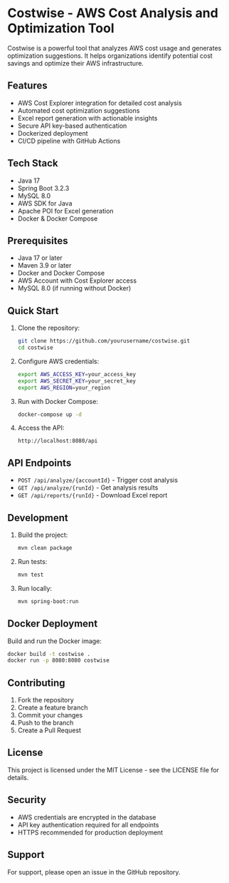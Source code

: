 # Costwise - AWS Cost Analysis and Optimization Tool

Costwise is a powerful tool that analyzes AWS cost usage and generates optimization suggestions. It helps organizations identify potential cost savings and optimize their AWS infrastructure.

## Features

- AWS Cost Explorer integration for detailed cost analysis
- Automated cost optimization suggestions
- Excel report generation with actionable insights
- Secure API key-based authentication
- Dockerized deployment
- CI/CD pipeline with GitHub Actions

## Tech Stack

- Java 17
- Spring Boot 3.2.3
- MySQL 8.0
- AWS SDK for Java
- Apache POI for Excel generation
- Docker & Docker Compose

## Prerequisites

- Java 17 or later
- Maven 3.9 or later
- Docker and Docker Compose
- AWS Account with Cost Explorer access
- MySQL 8.0 (if running without Docker)

## Quick Start

1. Clone the repository:
   ```bash
   git clone https://github.com/yourusername/costwise.git
   cd costwise
   ```

2. Configure AWS credentials:
   ```bash
   export AWS_ACCESS_KEY=your_access_key
   export AWS_SECRET_KEY=your_secret_key
   export AWS_REGION=your_region
   ```

3. Run with Docker Compose:
   ```bash
   docker-compose up -d
   ```

4. Access the API:
   ```
   http://localhost:8080/api
   ```

## API Endpoints

- `POST /api/analyze/{accountId}` - Trigger cost analysis
- `GET /api/analyze/{runId}` - Get analysis results
- `GET /api/reports/{runId}` - Download Excel report

## Development

1. Build the project:
   ```bash
   mvn clean package
   ```

2. Run tests:
   ```bash
   mvn test
   ```

3. Run locally:
   ```bash
   mvn spring-boot:run
   ```

## Docker Deployment

Build and run the Docker image:
```bash
docker build -t costwise .
docker run -p 8080:8080 costwise
```

## Contributing

1. Fork the repository
2. Create a feature branch
3. Commit your changes
4. Push to the branch
5. Create a Pull Request

## License

This project is licensed under the MIT License - see the LICENSE file for details.

## Security

- AWS credentials are encrypted in the database
- API key authentication required for all endpoints
- HTTPS recommended for production deployment

## Support

For support, please open an issue in the GitHub repository.
